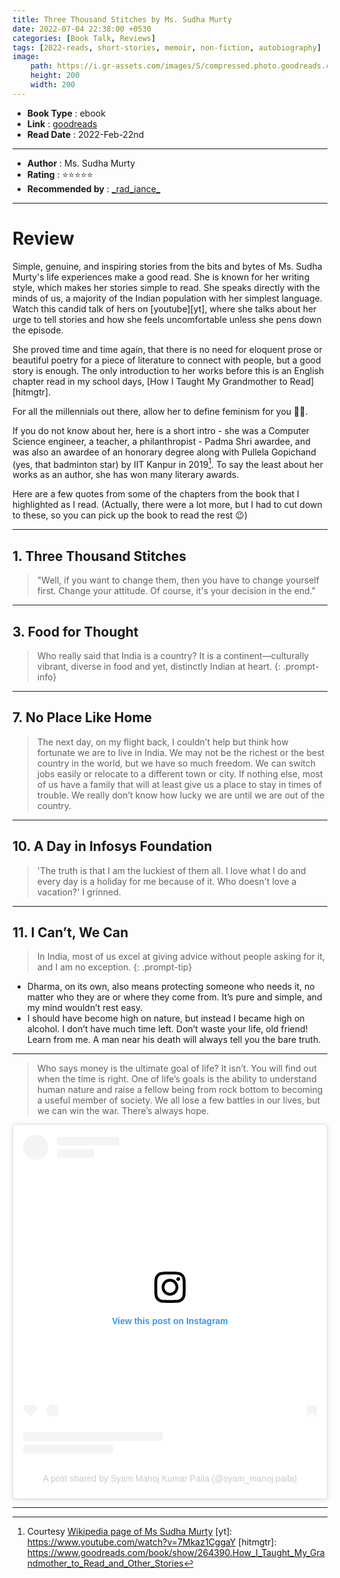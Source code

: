 ```yaml
---
title: Three Thousand Stitches by Ms. Sudha Murty
date: 2022-07-04 22:38:00 +0530
categories: [Book Talk, Reviews]
tags: [2022-reads, short-stories, memoir, non-fiction, autobiography]
image:
    path: https://i.gr-assets.com/images/S/compressed.photo.goodreads.com/books/1622401777l/58203772._SY475_.jpg
    height: 200
    width: 200
---
```


- **Book Type** : ebook
- **Link** : [goodreads](https://www.goodreads.com/book/show/58203772-three-thousand-stitches)
- **Read Date** : 2022-Feb-22nd

---

- **Author** : Ms. Sudha Murty
- **Rating** : ⭐⭐⭐⭐⭐
- **Recommended by** : [\_rad_iance\_](https://www.instagram.com/_rad_iance_/)

---

# Review

Simple, genuine, and inspiring stories from the bits and bytes of Ms. Sudha Murty's life experiences make a good read. She is known for her writing style, which makes her stories simple to read. She speaks directly with the minds of us, a majority of the Indian population with her simplest language. Watch this candid talk of hers on [youtube][yt], where she talks about her urge to tell stories and how she feels uncomfortable unless she pens down the episode. 

She proved time and time again, that there is no need for eloquent prose or beautiful poetry for a piece of literature to connect with people, but a good story is enough. The only introduction to her works before this is an English chapter read in my school days, [How I Taught My Grandmother to Read][hitmgtr].

For all the millennials out there, allow her to define feminism for you 🌚🌝.

If you do not know about her, here is a short intro - she was a Computer Science engineer, a teacher, a philanthropist - Padma Shri awardee, and was also an awardee of an honorary degree along with Pullela Gopichand (yes, that badminton star) by IIT Kanpur in 2019[^wiki]. To say the least about her works as an author, she has won many literary awards.

Here are a few quotes from some of the chapters from the book that I highlighted as I read. (Actually, there were a lot more, but I had to cut down to these, so you can pick up the book to read the rest 😉)

---

## 1. Three Thousand Stitches
> "Well, if you want to change them, then you have to change yourself first. Change your attitude. Of course, it's your decision in the end."

---

## 3. Food for Thought

> Who really said that India is a country? It is a continent—culturally vibrant, diverse in food and yet, distinctly Indian at heart.
{: .prompt-info}

---

## 7. No Place Like Home

> The next day, on my flight back, I couldn’t help but think how fortunate we are to live in India. We may not be the richest or the best country in the world, but we have so much freedom. We can switch jobs easily or relocate to a different town or city. If nothing else, most of us have a family that will at least give us a place to stay in times of trouble. We really don’t know how lucky we are until we are out of the country.

---

## 10. A Day in Infosys Foundation

> 'The truth is that I am the luckiest of them all. I love what I do and every day is a holiday for me because of it. Who doesn't love a vacation?' I grinned.

---

## 11. I Can’t, We Can

> In India, most of us excel at giving advice without people asking for it, and I am no exception.
{: .prompt-tip}

- Dharma, on its own, also means protecting someone who needs it, no matter who they are or where they come from. It’s pure and simple, and my mind wouldn’t rest easy.
- I should have become high on nature, but instead I became high on alcohol. I don’t have much time left. Don’t waste your life, old friend! Learn from me. A man near his death will always tell you the bare truth.

---

> Who says money is the ultimate goal of life? It isn’t. You will find out when the time is right. One of life’s goals is the ability to understand human nature and raise a fellow being from rock bottom to becoming a useful member of society. We all lose a few battles in our lives, but we can win the war. There’s always hope.

<blockquote class="instagram-media" data-instgrm-captioned data-instgrm-permalink="https://www.instagram.com/p/CaSCcOjJoWA/?utm_source=ig_embed&amp;utm_campaign=loading" data-instgrm-version="14" style=" background:#FFF; border:0; border-radius:3px; box-shadow:0 0 1px 0 rgba(0,0,0,0.5),0 1px 10px 0 rgba(0,0,0,0.15); margin: 1px; max-width:540px; min-width:326px; padding:0; width:99.375%; width:-webkit-calc(100% - 2px); width:calc(100% - 2px);"><div style="padding:16px;"> <a href="https://www.instagram.com/p/CaSCcOjJoWA/?utm_source=ig_embed&amp;utm_campaign=loading" style=" background:#FFFFFF; line-height:0; padding:0 0; text-align:center; text-decoration:none; width:100%;" target="_blank"> <div style=" display: flex; flex-direction: row; align-items: center;"> <div style="background-color: #F4F4F4; border-radius: 50%; flex-grow: 0; height: 40px; margin-right: 14px; width: 40px;"></div> <div style="display: flex; flex-direction: column; flex-grow: 1; justify-content: center;"> <div style=" background-color: #F4F4F4; border-radius: 4px; flex-grow: 0; height: 14px; margin-bottom: 6px; width: 100px;"></div> <div style=" background-color: #F4F4F4; border-radius: 4px; flex-grow: 0; height: 14px; width: 60px;"></div></div></div><div style="padding: 19% 0;"></div> <div style="display:block; height:50px; margin:0 auto 12px; width:50px;"><svg width="50px" height="50px" viewBox="0 0 60 60" version="1.1" xmlns="https://www.w3.org/2000/svg" xmlns:xlink="https://www.w3.org/1999/xlink"><g stroke="none" stroke-width="1" fill="none" fill-rule="evenodd"><g transform="translate(-511.000000, -20.000000)" fill="#000000"><g><path d="M556.869,30.41 C554.814,30.41 553.148,32.076 553.148,34.131 C553.148,36.186 554.814,37.852 556.869,37.852 C558.924,37.852 560.59,36.186 560.59,34.131 C560.59,32.076 558.924,30.41 556.869,30.41 M541,60.657 C535.114,60.657 530.342,55.887 530.342,50 C530.342,44.114 535.114,39.342 541,39.342 C546.887,39.342 551.658,44.114 551.658,50 C551.658,55.887 546.887,60.657 541,60.657 M541,33.886 C532.1,33.886 524.886,41.1 524.886,50 C524.886,58.899 532.1,66.113 541,66.113 C549.9,66.113 557.115,58.899 557.115,50 C557.115,41.1 549.9,33.886 541,33.886 M565.378,62.101 C565.244,65.022 564.756,66.606 564.346,67.663 C563.803,69.06 563.154,70.057 562.106,71.106 C561.058,72.155 560.06,72.803 558.662,73.347 C557.607,73.757 556.021,74.244 553.102,74.378 C549.944,74.521 548.997,74.552 541,74.552 C533.003,74.552 532.056,74.521 528.898,74.378 C525.979,74.244 524.393,73.757 523.338,73.347 C521.94,72.803 520.942,72.155 519.894,71.106 C518.846,70.057 518.197,69.06 517.654,67.663 C517.244,66.606 516.755,65.022 516.623,62.101 C516.479,58.943 516.448,57.996 516.448,50 C516.448,42.003 516.479,41.056 516.623,37.899 C516.755,34.978 517.244,33.391 517.654,32.338 C518.197,30.938 518.846,29.942 519.894,28.894 C520.942,27.846 521.94,27.196 523.338,26.654 C524.393,26.244 525.979,25.756 528.898,25.623 C532.057,25.479 533.004,25.448 541,25.448 C548.997,25.448 549.943,25.479 553.102,25.623 C556.021,25.756 557.607,26.244 558.662,26.654 C560.06,27.196 561.058,27.846 562.106,28.894 C563.154,29.942 563.803,30.938 564.346,32.338 C564.756,33.391 565.244,34.978 565.378,37.899 C565.522,41.056 565.552,42.003 565.552,50 C565.552,57.996 565.522,58.943 565.378,62.101 M570.82,37.631 C570.674,34.438 570.167,32.258 569.425,30.349 C568.659,28.377 567.633,26.702 565.965,25.035 C564.297,23.368 562.623,22.342 560.652,21.575 C558.743,20.834 556.562,20.326 553.369,20.18 C550.169,20.033 549.148,20 541,20 C532.853,20 531.831,20.033 528.631,20.18 C525.438,20.326 523.257,20.834 521.349,21.575 C519.376,22.342 517.703,23.368 516.035,25.035 C514.368,26.702 513.342,28.377 512.574,30.349 C511.834,32.258 511.326,34.438 511.181,37.631 C511.035,40.831 511,41.851 511,50 C511,58.147 511.035,59.17 511.181,62.369 C511.326,65.562 511.834,67.743 512.574,69.651 C513.342,71.625 514.368,73.296 516.035,74.965 C517.703,76.634 519.376,77.658 521.349,78.425 C523.257,79.167 525.438,79.673 528.631,79.82 C531.831,79.965 532.853,80.001 541,80.001 C549.148,80.001 550.169,79.965 553.369,79.82 C556.562,79.673 558.743,79.167 560.652,78.425 C562.623,77.658 564.297,76.634 565.965,74.965 C567.633,73.296 568.659,71.625 569.425,69.651 C570.167,67.743 570.674,65.562 570.82,62.369 C570.966,59.17 571,58.147 571,50 C571,41.851 570.966,40.831 570.82,37.631"></path></g></g></g></svg></div><div style="padding-top: 8px;"> <div style=" color:#3897f0; font-family:Arial,sans-serif; font-size:14px; font-style:normal; font-weight:550; line-height:18px;">View this post on Instagram</div></div><div style="padding: 12.5% 0;"></div> <div style="display: flex; flex-direction: row; margin-bottom: 14px; align-items: center;"><div> <div style="background-color: #F4F4F4; border-radius: 50%; height: 12.5px; width: 12.5px; transform: translateX(0px) translateY(7px);"></div> <div style="background-color: #F4F4F4; height: 12.5px; transform: rotate(-45deg) translateX(3px) translateY(1px); width: 12.5px; flex-grow: 0; margin-right: 14px; margin-left: 2px;"></div> <div style="background-color: #F4F4F4; border-radius: 50%; height: 12.5px; width: 12.5px; transform: translateX(9px) translateY(-18px);"></div></div><div style="margin-left: 8px;"> <div style=" background-color: #F4F4F4; border-radius: 50%; flex-grow: 0; height: 20px; width: 20px;"></div> <div style=" width: 0; height: 0; border-top: 2px solid transparent; border-left: 6px solid #f4f4f4; border-bottom: 2px solid transparent; transform: translateX(16px) translateY(-4px) rotate(30deg)"></div></div><div style="margin-left: auto;"> <div style=" width: 0px; border-top: 8px solid #F4F4F4; border-right: 8px solid transparent; transform: translateY(16px);"></div> <div style=" background-color: #F4F4F4; flex-grow: 0; height: 12px; width: 16px; transform: translateY(-4px);"></div> <div style=" width: 0; height: 0; border-top: 8px solid #F4F4F4; border-left: 8px solid transparent; transform: translateY(-4px) translateX(8px);"></div></div></div> <div style="display: flex; flex-direction: column; flex-grow: 1; justify-content: center; margin-bottom: 24px;"> <div style=" background-color: #F4F4F4; border-radius: 4px; flex-grow: 0; height: 14px; margin-bottom: 6px; width: 224px;"></div> <div style=" background-color: #F4F4F4; border-radius: 4px; flex-grow: 0; height: 14px; width: 144px;"></div></div></a><p style=" color:#c9c8cd; font-family:Arial,sans-serif; font-size:14px; line-height:17px; margin-bottom:0; margin-top:8px; overflow:hidden; padding:8px 0 7px; text-align:center; text-overflow:ellipsis; white-space:nowrap;"><a href="https://www.instagram.com/p/CaSCcOjJoWA/?utm_source=ig_embed&amp;utm_campaign=loading" style=" color:#c9c8cd; font-family:Arial,sans-serif; font-size:14px; font-style:normal; font-weight:normal; line-height:17px; text-decoration:none;" target="_blank">A post shared by Syam Manoj Kumar Paila (@syam_manoj.paila)</a></p></div></blockquote> <script async src="//www.instagram.com/embed.js"></script>

---

[^wiki]: Courtesy [Wikipedia page of Ms Sudha Murty](https://en.wikipedia.org/wiki/Sudha_Murty)
[yt]: https://www.youtube.com/watch?v=7Mkaz1CggaY 
[hitmgtr]: https://www.goodreads.com/book/show/264390.How_I_Taught_My_Grandmother_to_Read_and_Other_Stories
